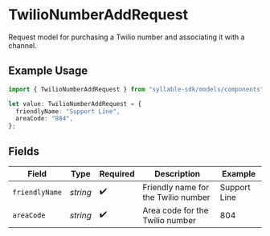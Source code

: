 # TwilioNumberAddRequest

Request model for purchasing a Twilio number and associating it with a channel.

## Example Usage

```typescript
import { TwilioNumberAddRequest } from "syllable-sdk/models/components";

let value: TwilioNumberAddRequest = {
  friendlyName: "Support Line",
  areaCode: "804",
};
```

## Fields

| Field                               | Type                                | Required                            | Description                         | Example                             |
| ----------------------------------- | ----------------------------------- | ----------------------------------- | ----------------------------------- | ----------------------------------- |
| `friendlyName`                      | *string*                            | :heavy_check_mark:                  | Friendly name for the Twilio number | Support Line                        |
| `areaCode`                          | *string*                            | :heavy_check_mark:                  | Area code for the Twilio number     | 804                                 |